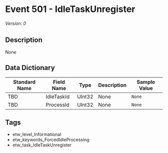 # Event 501 - IdleTaskUnregister
###### Version: 0

## Description
None

## Data Dictionary
|Standard Name|Field Name|Type|Description|Sample Value|
|---|---|---|---|---|
|TBD|IdleTaskId|UInt32|None|`None`|
|TBD|ProcessId|UInt32|None|`None`|

## Tags
* etw_level_Informational
* etw_keywords_ForcedIdleProcessing
* etw_task_IdleTaskUnregister